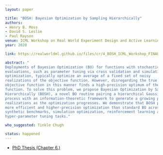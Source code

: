 ```yaml
---
layout: paper

title: "BOSH: Bayesian Optimization by Sampling Hierarchically"
authors:
- Henry B. Moss
- David S. Leslie
- Paul Rayson
venue: ICML Workshop on Real World Experiment Design and Active Learning
year: 2020

link: https://realworldml.github.io/files/cr/4_BOSH_ICML_Workshop_FINAL.pdf

abstract: "
Deployments of Bayesian Optimization (BO) for functions with stochastic
evaluations, such as parameter tuning via cross validation and simulation
optimization, typically optimize an average of a fixed set of noisy
realizations of the objective function. However, disregarding the true
objective function in this manner finds a high-precision optimum of the wrong
function. To solve this problem, we propose Bayesian Optimization by Sampling
Hierarchically (BOSH), a novel BO routine pairing a hierarchical Gaussian
process with an information-theoretic framework to generate a growing pool of
realizations as the optimization progresses. We demonstrate that BOSH provides
more efficient and higher-precision optimization than standard BO across
synthetic benchmarks, simulation optimization, reinforcement learning and
hyper-parameter tuning tasks."

who_suggested: Tinkle Chugh

status: happened
---
```

- [PhD Thesis (Chapter 6.)](https://eprints.lancs.ac.uk/id/eprint/154461/1/2021mossphd.pdf)